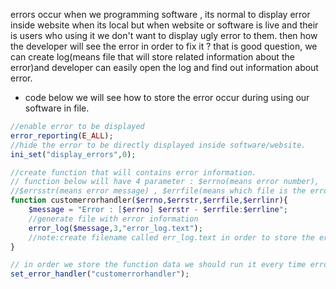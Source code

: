 errors occur when we programming software , its normal to display error inside website when its local but when website or software is live and their is users who using it we don't want to display ugly error to them. then how the developer will see the error in order to fix it ? that is good question, we can create log(means file that will store related information about the error)and developer can easily open the log and find out information about error.

- code below we will see how to store the error occur during using our software in file.

```php
//enable error to be displayed
error_reporting(E_ALL);
//hide the error to be directly displayed inside software/website.
ini_set("display_errors",0);

//create function that will contains error information.
// function below will have 4 parameter : $errno(means error number),
//$errsstr(means error message) , $errfile(means which file is the error inside of it) , $errline(means which line does error occur inside the file)
function customerrorhandler($errno,$errstr,$errfile,$errlinr){
	$message = "Error : [$errno] $errstr - $errfile:$errline";
	//generate file with error information
	error_log($message,3,"error_log.text");
	//note:create filename called err_log.text in order to store the errors inside of it.
}

// in order we store the function data we should run it every time error ouccur
set_error_handler("customerrorhandler");


```
